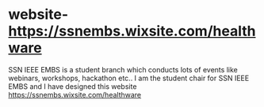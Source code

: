 # website-https://ssnembs.wixsite.com/healthware
SSN IEEE EMBS is a student branch which conducts lots of events like webinars, workshops, hackathon etc.. I am the student chair for SSN IEEE EMBS and I have designed this website
https://ssnembs.wixsite.com/healthware
